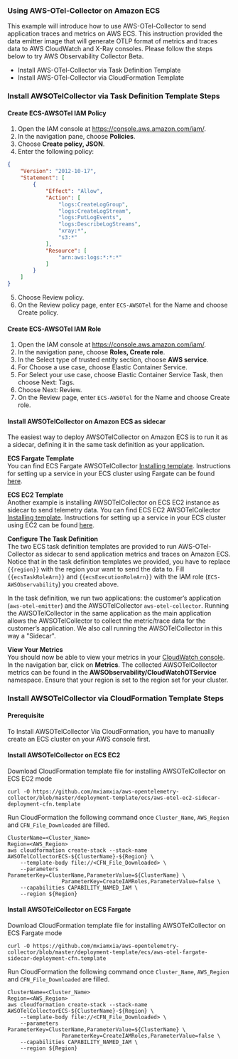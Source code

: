 ### Using AWS-OTel-Collector on Amazon ECS

This example will introduce how to use AWS-OTel-Collector to send application traces and metrics on AWS ECS. This instruction provided the data emitter image that will generate OTLP format of metrics and traces data to AWS CloudWatch and X-Ray consoles.  Please follow the steps below to try AWS Observability Collector Beta.

* Install AWS-OTel-Collector via Task Definition Template
* Install AWS-OTel-Collector via CloudFormation Template

### Install AWSOTelCollector via Task Definition Template Steps
#### Create ECS-AWSOTel IAM Policy 
1. Open the IAM console at https://console.aws.amazon.com/iam/.
2. In the navigation pane, choose **Policies**.
3. Choose **Create policy, JSON**.
4. Enter the following policy:
```json
{
    "Version": "2012-10-17",
    "Statement": [
        {
            "Effect": "Allow",
            "Action": [
                "logs:CreateLogGroup",
                "logs:CreateLogStream",
                "logs:PutLogEvents",
                "logs:DescribeLogStreams",
                "xray:*",
                "s3:*"
            ],
            "Resource": [
                "arn:aws:logs:*:*:*"
            ]
        }
    ]
}
```
5. Choose Review policy.
6. On the Review policy page, enter `ECS-AWSOTel` for the Name and choose Create policy.

#### Create ECS-AWSOTel IAM Role
1. Open the IAM console at https://console.aws.amazon.com/iam/.
2. In the navigation pane, choose **Roles, Create role**.
3. In the Select type of trusted entity section, choose **AWS service**.
4. For Choose a use case, choose Elastic Container Service.
5. For Select your use case, choose Elastic Container Service Task, then choose Next: Tags.
5. Choose Next: Review.
6. On the Review page, enter `ECS-AWSOTel` for the Name and choose Create role.

#### Install AWSOTelCollector on Amazon ECS as sidecar
The easiest way to deploy AWSOTelCollector on Amazon ECS is to run it as a sidecar, defining it in the same task definition as your application.

**ECS Fargate Template**  
You can find ECS Fargate AWSOTelCollector [Installing template](../../examples/ecs/ecs-fargate-sidecar.json). Instructions for setting up a service in your ECS cluster using Fargate can be found [here](https://docs.aws.amazon.com/AmazonECS/latest/developerguide/getting-started-fargate.html).

**ECS EC2 Template**  
Another example is installing AWSOTelCollector on ECS EC2 instance as sidecar to send telemetry data.
You can find ECS EC2 AWSOTelCollector [Installing template](../../examples/ecs/ecs-ec2-sidecar.json). Instructions for setting up a service in your ECS cluster using EC2 can be found [here](https://docs.aws.amazon.com/AmazonECS/latest/developerguide/getting-started-ecs-ec2.html).

**Configure The Task Definition**  
The two ECS task definition templates are provided to run AWS-OTel-Collector as sidecar to send application metrics and traces on Amazon ECS. Notice that in the task definition templates we provided, you have to replace `{{region}}` with the region your want to send the data to. Fill `{{ecsTaskRoleArn}}` and `{{ecsExecutionRoleArn}}` with the IAM role (`ECS-AWSObservability`) you created above.

In the task definition, we run two applications: the customer’s application (`aws-otel-emitter`) and the AWSOTelCollector `aws-otel-collector`. Running the AWSOTelCollector in the same application as the main application allows the AWSOTelCollector to collect the metric/trace data for the customer’s application. We also call running the AWSOTelCollector in this way a "Sidecar".


**View Your Metrics**  
You should now be able to view your metrics in your [CloudWatch console](https://console.aws.amazon.com/cloudwatch/). In the navigation bar, click on **Metrics**. The collected AWSOTelCollector metrics can be found in the **AWSObservability/CloudWatchOTService** namespace. Ensure that your region is set to the region set for your cluster.

### Install AWSOTelCollector via CloudFormation Template Steps

#### Prerequisite
To Install AWSOTelCollector Via CloudFormation, you have to manually create an ECS cluster on your AWS console first.

#### Install AWSOTelCollector on ECS EC2
Download CloudFormation template file for installing AWSOTelCollector on ECS EC2 mode
```
curl -O https://github.com/mxiamxia/aws-opentelemetry-collector/blob/master/deployment-template/ecs/aws-otel-ec2-sidecar-deployment-cfn.template
```
Run CloudFormation the following command once ```Cluster_Name```, ```AWS_Region``` and  ```CFN_File_Downloaded``` are filled.
```
ClusterName=<Cluster_Name>
Region=<AWS_Region>
aws cloudformation create-stack --stack-name AWSOTelCollectorECS-${ClusterName}-${Region} \
    --template-body file://<CFN_File_Downloaded> \
    --parameters ParameterKey=ClusterName,ParameterValue=${ClusterName} \
                 ParameterKey=CreateIAMRoles,ParameterValue=false \
    --capabilities CAPABILITY_NAMED_IAM \
    --region ${Region}
```

#### Install AWSOTelCollector on ECS Fargate
Download CloudFormation template file for installing AWSOTelCollector on ECS Fargate mode
```
curl -O https://github.com/mxiamxia/aws-opentelemetry-collector/blob/master/deployment-template/ecs/aws-otel-fargate-sidecar-deployment-cfn.template
```
Run CloudFormation the following command once ```Cluster_Name```, ```AWS_Region``` and  ```CFN_File_Downloaded``` are filled.
```
ClusterName=<Cluster_Name>
Region=<AWS_Region>
aws cloudformation create-stack --stack-name AWSOTelCollectorECS-${ClusterName}-${Region} \
    --template-body file://<CFN_File_Downloaded> \
    --parameters ParameterKey=ClusterName,ParameterValue=${ClusterName} \
                 ParameterKey=CreateIAMRoles,ParameterValue=false \
    --capabilities CAPABILITY_NAMED_IAM \
    --region ${Region}
```




